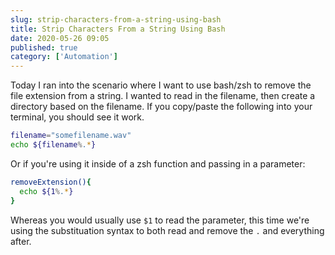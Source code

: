 ```yaml
---
slug: strip-characters-from-a-string-using-bash
title: Strip Characters From a String Using Bash
date: 2020-05-26 09:05
published: true
category: ['Automation']
---
```


Today I ran into the scenario where I want to use bash/zsh to remove
the file extension from a string. I wanted to read in the filename, then create
a directory based on the filename. If you copy/paste the following into your terminal,
you should see it work.

```zsh
filename="somefilename.wav"
echo ${filename%.*}
```

Or if you're using it inside of a zsh function and passing in a parameter:

```zsh
removeExtension(){
  echo ${1%.*}
}
```

Whereas you would usually use `$1` to read the parameter, this time we're using
the substituation syntax to both read and remove the `.` and everything after.

